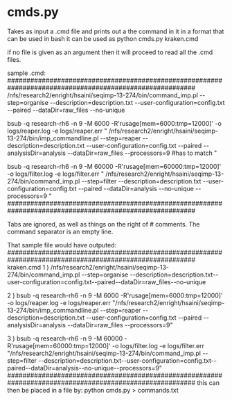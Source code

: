 # cmds.py
Takes as input a .cmd file and prints out a the command in it in a format that can be used in bash
it can be used as
  python cmds.py kraken.cmd

if no file is given as an argument then it will proceed to read all the .cmd files.


sample .cmd:
#########################################################################################################
/nfs/research2/enright/hsaini/seqimp-13-274/bin/command_imp.pl
        --step=organise
        --description=description.txt
        --user-configuration=config.txt
        --paired
        --dataDir=raw_files
        --no-unique

bsub -q research-rh6 -n 9 -M 6000 -R'rusage[mem=6000:tmp=12000]' -o logs/reaper.log -e logs/reaper.err
        "
        /nfs/research2/enright/hsaini/seqimp-13-274/bin/imp_commandline.pl
                --step=reaper
                --description=description.txt
                --user-configuration=config.txt
                --paired
                --analysisDir=analysis
                --dataDir=raw_files
                --processors=9  #has to match
        "

bsub -q research-rh6 -n 9 -M 60000 -R'rusage[mem=60000:tmp=12000]' -o logs/filter.log -e logs/filter.err
        "
        /nfs/research2/enright/hsaini/seqimp-13-274/bin/command_imp.pl
                --step=filter
                --description=description.txt
                --user-configuration=config.txt
                --paired
                --dataDir=analysis
                --no-unique
                --processors=9
        "
#########################################################################################################

Tabs are ignored, as well as things on the right of # comments. 
The command separator is an empty line.

That sample file would have outputed:
#########################################################################################################
kraken.cmd
1 )
/nfs/research2/enright/hsaini/seqimp-13-274/bin/command_imp.pl --step=organise --description=description.txt--user-configuration=config.txt--paired--dataDir=raw_files--no-unique


2 )
bsub -q research-rh6 -n 9 -M 6000 -R'rusage[mem=6000:tmp=12000]' -o logs/reaper.log -e logs/reaper.err "/nfs/research2/enright/hsaini/seqimp-13-274/bin/imp_commandline.pl  --step=reaper  --description=description.txt --user-configuration=config.txt --paired --analysisDir=analysis --dataDir=raw_files --processors=9"


3 )
bsub -q research-rh6 -n 9 -M 60000 -R'rusage[mem=60000:tmp=12000]' -o logs/filter.log -e logs/filter.err "/nfs/research2/enright/hsaini/seqimp-13-274/bin/command_imp.pl --step=filter --description=description.txt--user-configuration=config.txt--paired--dataDir=analysis--no-unique--processors=9"
#########################################################################################################
this can then be placed in a file by:
python cmds.py > commands.txt


